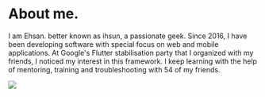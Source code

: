 # About me.

I am Ehsan. better known as ihsun, a passionate geek. 
Since 2016, I have been developing software with special focus on web and mobile applications. 
At Google's Flutter stabilisation party that I organized with my friends, I noticed my interest in this framework. 
I keep learning with the help of mentoring, training and troubleshooting with 54 of my friends. 



  <img src="https://github-readme-stats-sigma-five.vercel.app/api?username=ihsuncloud&show_icons=true&theme=dark&count_private=true"/>
